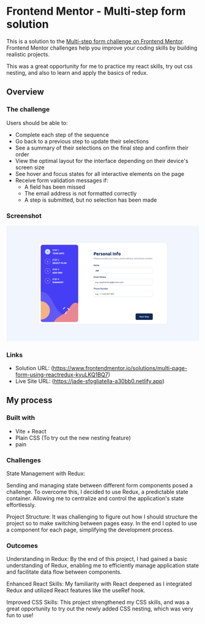 # Frontend Mentor - Multi-step form solution

This is a solution to the [Multi-step form challenge on Frontend Mentor](https://www.frontendmentor.io/challenges/multistep-form-YVAnSdqQBJ). Frontend Mentor challenges help you improve your coding skills by building realistic projects.

This was a great opportunity for me to practice my react skills, try out css nesting, and also to learn and apply the basics of redux.

## Overview

### The challenge

Users should be able to:

- Complete each step of the sequence
- Go back to a previous step to update their selections
- See a summary of their selections on the final step and confirm their order
- View the optimal layout for the interface depending on their device's screen size
- See hover and focus states for all interactive elements on the page
- Receive form validation messages if:
  - A field has been missed
  - The email address is not formatted correctly
  - A step is submitted, but no selection has been made

### Screenshot

![](./screenshot.png)

### Links

- Solution URL: (https://www.frontendmentor.io/solutions/multi-page-form-using-reactredux-kyuLKQ1BQ7)
- Live Site URL: (https://jade-sfogliatella-a30bb0.netlify.app)

## My process

### Built with

- Vite + React
- Plain CSS (To try out the new nesting feature)
- pain

### Challenges

State Management with Redux:

Sending and managing state between different form components posed a challenge. To overcome this, I decided to use Redux, a predictable state container. Allowing me to centralize and control the application's state effortlessly.

Project Structure:
It was challenging to figure out how I should structure the project so to make switching between pages easy. In the end I opted to use a component for each page, simplifying the development process.

### Outcomes

Understanding in Redux:
By the end of this project, I had gained a basic understanding of Redux, enabling me to efficiently manage application state and facilitate data flow between components.

Enhanced React Skills:
My familiarity with React deepened as I integrated Redux and utilized React features like the useRef hook.

Improved CSS Skills:
This project strengthened my CSS skills, and was a great opportunity to try out the newly added CSS nesting, which was very fun to use!
